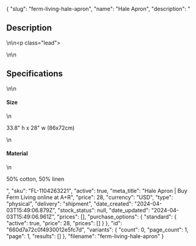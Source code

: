 {
  "slug": "ferm-living-hale-apron",
  "name": "Hale Apron",
  "description": "<h2>Description</h2>\n<!-- split -->\n<p class=\"lead\"> </p>\n<!-- split -->\n<h2>Specifications</h2>\n<!-- split -->\n<h4>Size</h4>\n<p>33.8\" h x 28\" w (86x72cm)</p>\n<h4>Material</h4>\n<p>50% cotton, 50% linen</p>",
  "sku": "FL-1104263221",
  "active": true,
  "meta_title": "Hale Apron | Buy Ferm Living online at A+R",
  "price": 28,
  "currency": "USD",
  "type": "physical",
  "delivery": "shipment",
  "date_created": "2024-04-03T15:49:06.879Z",
  "stock_status": null,
  "date_updated": "2024-04-03T15:49:06.961Z",
  "prices": [],
  "purchase_options": {
    "standard": {
      "active": true,
      "price": 28,
      "prices": []
    }
  },
  "id": "660d7a72c0f4930012e5fc7d",
  "variants": {
    "count": 0,
    "page_count": 1,
    "page": 1,
    "results": []
  },
  "filename": "ferm-living-hale-apron"
}